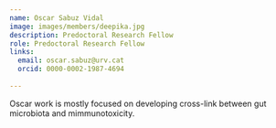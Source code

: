 ```yaml
---
name: Oscar Sabuz Vidal
image: images/members/deepika.jpg
description: Predoctoral Research Fellow
role: Predoctoral Research Fellow
links:
  email: oscar.sabuz@urv.cat
  orcid: 0000-0002-1987-4694
  
---
```

Oscar work is mostly focused on developing cross-link between gut microbiota and mimmunotoxicity. 

